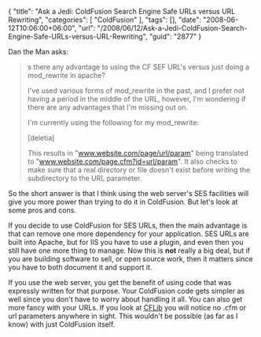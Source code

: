 {
	"title": "Ask a Jedi: ColdFusion Search Engine Safe URLs versus URL Rewriting",
	"categories": [
		"ColdFusion"
	],
	"tags": [],
	"date": "2008-06-12T10:06:00+06:00",
	"url": "/2008/06/12/Ask-a-Jedi-ColdFusion-Search-Engine-Safe-URLs-versus-URL-Rewriting",
	"guid": "2877"
}

Dan the Man asks:

<blockquote>
<p>
s there any advantage to using the CF SEF URL's versus
just doing a mod_rewrite in apache?

I've used various forms of mod_rewrite in the past, and I prefer not having a period in the middle of the URL, however,
I'm wondering if there are any advantages that I'm missing out on.

I'm currently using the following for my mod_rewrite:

[deletia]

This results in "www.website.com/page/url/param" being translated to "www.website.com/page.cfm?id=url/param".  It also checks to make sure that a real directory or file doesn't exist before writing the subdirectory to the URL parameter.
</p>
</blockquote>

So the short answer is that I think using the web server's SES facilities will give you more power than trying to do it in ColdFusion. But let's look at some pros and cons.
<!--more-->
If you decide to use ColdFusion for SES URLs, then the main advantage is that can remove one more dependency for your application. SES URLs are built into Apache, but for IIS you have to use a plugin, and even then you still have one more thing to manage. Now this is <b>not</b> really a big deal, but if you are building software to sell, or open source work, then it matters since you have to both document it and support it. 

If you use the web server, you get the benefit of using code that was expressly written for that purpose. Your ColdFusion code gets simpler as well since you don't have to worry about handling it all. You can also get more fancy with your URLs. If you look at <a href="http://www.cflib.org">CFLib</a> you will notice no .cfm or url parameters anywhere in sight. This wouldn't be possible (as far as I know) with just ColdFusion itself.